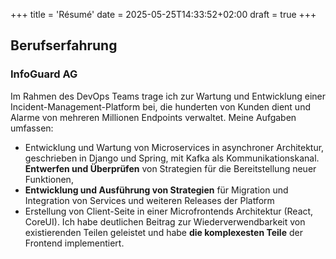 +++
title = 'Résumé'
date = 2025-05-25T14:33:52+02:00
draft = true
+++

## Berufserfahrung

### InfoGuard AG

Im Rahmen des DevOps Teams trage ich zur Wartung und Entwicklung einer Incident-Management-Platform bei, die hunderten von Kunden dient und Alarme von mehreren Millionen Endpoints verwaltet. Meine Aufgaben umfassen:

- Entwicklung und Wartung von Microservices in asynchroner Architektur, geschrieben in Django und Spring, mit Kafka als Kommunikationskanal. **Entwerfen und Überprüfen** von Strategien für die Bereitstellung neuer Funktionen,
- **Entwicklung und Ausführung von Strategien** für Migration und Integration von Services und weiteren Releases der Platform
- Erstellung von Client-Seite in einer Microfrontends Architektur (React, CoreUI). Ich habe deutlichen Beitrag zur Wiederverwendbarkeit von existierenden Teilen geleistet und habe **die komplexesten Teile** der Frontend implementiert.